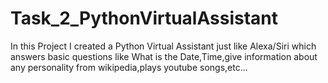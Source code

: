 # Task_2_PythonVirtualAssistant
In this Project I created a Python Virtual Assistant just like Alexa/Siri which answers basic
questions like What is the Date,Time,give information about any personality from wikipedia,plays youtube songs,etc...
